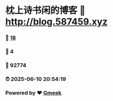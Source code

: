 # 枕上诗书闲的博客 :link: http://blog.587459.xyz 
### :page_facing_up: [18](http://blog.587459.xyz/tag.html) 
### :speech_balloon: 4 
### :hibiscus: 92774 
### :alarm_clock: 2025-06-10 20:54:19 
### Powered by :heart: [Gmeek](https://github.com/Meekdai/Gmeek)
